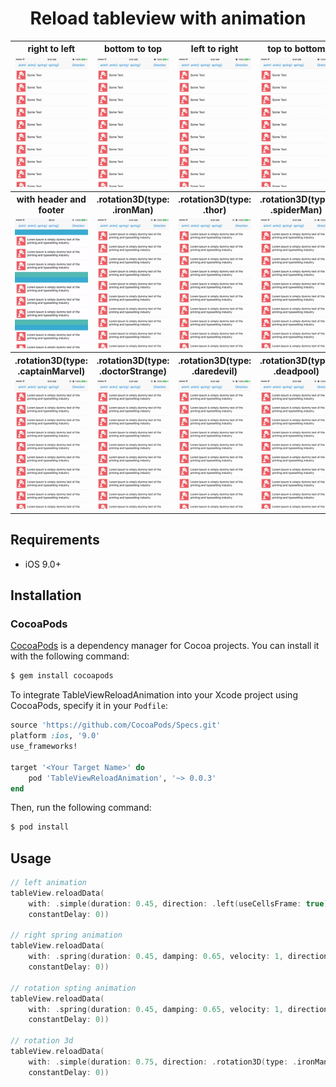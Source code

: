 <h1 align="center">Reload tableview with animation</h1>

<table>
<tr>
<th>right to left</th>
<th>bottom to top</th>
<th>left to right</th>
<th>top to bottom</th>
</tr>
<tr>
<td><img src="gifs/left.gif"/></td>
<td><img src="gifs/top.gif"/></td>
<td><img src="gifs/right.gif"/></td>
<td><img src="gifs/bottom.gif"/></td>
</tr>
<tr>
<th>with header and footer</th>
<th>.rotation3D(type: .ironMan)</th>
<th>.rotation3D(type: .thor)</th>
<th>.rotation3D(type: .spiderMan)</th>
</tr>
<tr>
<td><img src="gifs/headerFooter.gif"/></td>
<td><img src="gifs/ironMan.gif"/></td>
<td><img src="gifs/thor.gif"/></td>
<td><img src="gifs/spiderMan.gif"/></td>
<tr>
<th>.rotation3D(type: .captainMarvel)</th>
<th>.rotation3D(type: .doctorStrange)</th>
<th>.rotation3D(type: .daredevil)</th>
<th>.rotation3D(type: .deadpool)</th>
</tr>
<tr>
<td><img src="gifs/capitanMarvel.gif"/></td>
<td><img src="gifs/doctorStrange.gif"/></td>
<td><img src="gifs/daredevil.gif"/></td>
<td><img src="gifs/deadpool.gif"/></td>
</tr>
</table>

## Requirements

- iOS 9.0+

## Installation

### CocoaPods

[CocoaPods](http://cocoapods.org) is a dependency manager for Cocoa projects. You can install it with the following command:

```bash
$ gem install cocoapods
```

To integrate TableViewReloadAnimation into your Xcode project using CocoaPods, specify it in your `Podfile`:

```ruby
source 'https://github.com/CocoaPods/Specs.git'
platform :ios, '9.0'
use_frameworks!

target '<Your Target Name>' do
    pod 'TableViewReloadAnimation', '~> 0.0.3'
end
```

Then, run the following command:

```bash
$ pod install
```

## Usage

```swift
// left animation
tableView.reloadData(
    with: .simple(duration: 0.45, direction: .left(useCellsFrame: true),
    constantDelay: 0))

// right spring animation
tableView.reloadData(
    with: .spring(duration: 0.45, damping: 0.65, velocity: 1, direction: .right(useCellsFrame: false),
    constantDelay: 0))

// rotation spting animation
tableView.reloadData(
    with: .spring(duration: 0.45, damping: 0.65, velocity: 1, direction: .rotation(angle: Double.pi / 2),
    constantDelay: 0))

// rotation 3d
tableView.reloadData(
    with: .simple(duration: 0.75, direction: .rotation3D(type: .ironMan),
    constantDelay: 0))
```
